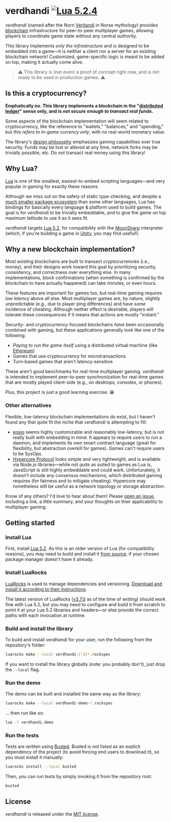 # verdhandi [![Lua 5.2.4](https://img.shields.io/badge/lua-5.2.4-blue)](http://www.lua.org/manual/5.2/)

_verdhandi_ (named after the Norn [Verðandi](https://en.wikipedia.org/wiki/Ver%C3%B0andi) in Norse mythology) provides [blockchain](https://en.wikipedia.org/wiki/Blockchain) infrastructure for peer-to-peer multiplayer games, allowing players to coordinate game state without any central authority.

This library implements _only the infrastructure_ and is designed to be embedded into a game—it is neither a client nor a server for an existing blockchain network! Customized, game-specific logic is meant to be added on top, making it actually come alive.

> :warning: This library is (not even) a proof of concept right now, and is not ready to be used in production games. :warning:

## Is this a cryptocurrency?

**Emphatically no. This library implements a blockchain in the "[distributed ledger](https://en.wikipedia.org/wiki/Distributed_ledger)" sense only, and is _not secure enough to transact real funds_.**

Some aspects of the blockchain implementation will seem related to cryptocurrency, like the reference to "wallets," "balances," and "spending," but _this refers to in-game currency only_, with no real-world monetary value.

The library's [design philosophy](#why-a-new-blockchain-implementation) emphasizes gaming capabilities over true security. Funds may be lost or altered at any time, network forks may be trivially possible, etc. Do not transact real money using this library!

## Why Lua?

[Lua](http://www.lua.org/) is one of the smallest, easiest-to-embed scripting languages—and very popular in gaming for exactly these reasons.

Although we miss out on the safety of static type-checking, and despite a [much smaller package ecosystem](https://luarocks.org/) than some other languages, Lua has bindings for basically every language & platform used to build games. The goal is for _verdhandi_ to be trivially embeddable, and to give the game on top maximum latitude to use it as it sees fit.

_verdhandi_ targets [Lua 5.2](http://www.lua.org/manual/5.2/), for compatibility with the [MoonSharp](https://www.moonsharp.org/) interpreter (which, if you're building a game in [Unity](https://unity.com/), you may find useful!).

## Why a new blockchain implementation?

Most existing blockchains are built to transact cryptocurrencies (i.e., money), and their designs work toward this goal by prioritizing security, consistency, and correctness over everything else. In many implementations, block confirmations (when something is confirmed by the blockchain to have actually happened) can take minutes, or even hours.

These features are important for games too, but real-time gaming requires _low latency_ above all else. Most multiplayer games are, by nature, slightly unpredictable (e.g., due to player ping differences) and have _some_ incidence of cheating. Although neither effect is desirable, players will tolerate these consequences if it means that actions are mostly "instant."

Security- and cryptocurrency-focused blockchains _have_ been occasionally combined with gaming, but these applications generally look like one of the following:
* _Paying to run the game itself_ using a distributed virtual machine (like [Ethereum](https://ethereum.org/))
* Games that use cryptocurrency for microtransactions
* Turn-based games that aren't latency-sensitive

These aren't good benchmarks for real-time multiplayer gaming. _verdhandi_ is intended to implement peer-to-peer synchronization for real-time games that are mostly played client-side (e.g., on desktops, consoles, or phones).

Plus, this project is just a good learning exercise. :grin:

### Other alternatives

Flexible, low-latency blockchain implementations do exist, but I haven't found any that quite fit the niche that _verdhandi_ is attempting to fill:

* [eosio](https://eos.io/) seems highly customizable and reasonably low-latency, but is not really built with embedding in mind. It appears to require users to run a daemon, and implements its own smart contract language (great for flexibility, but abstraction overkill for games). Games can't require users to be SysOps.
* [Hypercore Protocol](https://hypercore-protocol.org/) looks simple and very lightweight, and is available via Node.js libraries—while not _quite_ as suited to games as Lua is, JavaScript is still highly embeddable and could work. Unfortunately, it doesn't include any consensus mechanisms, which distributed gaming requires (for fairness and to mitigate cheating). Hypercore may nonetheless still be useful as a network topology or storage abstraction.

Know of any others? I'd love to hear about them! Please [open an issue](https://github.com/jspahrsummers/verdhandi/issues/new), including a link, a little summary, and your thoughts on their applicability to multiplayer gaming.

## Getting started

### Install Lua

First, install [Lua 5.2](http://www.lua.org/versions.html#5.2). As this is an older version of Lua (for compatibility reasons), you may need to build and install it [from source](http://www.lua.org/ftp/lua-5.2.4.tar.gz), if your chosen package manager doesn't have it already.

### Install LuaRocks

[LuaRocks](https://luarocks.org/) is used to manage dependencies and versioning. [Download and install it according to their instructions](https://github.com/luarocks/luarocks/wiki/Download).

The latest version of LuaRocks ([v3.7.0](https://github.com/luarocks/luarocks/releases/tag/v3.7.0) as of the time of writing) should work fine with Lua 5.2, but you may need to configure and build it from scratch to point it at your Lua 5.2 libraries and headers—or else provide the correct paths with each invocation at runtime.

### Build and install the library

To build and install _verdhandi_ for your user, run the following from the repository's folder:

```sh
luarocks make --local verdhandi-[^d]*.rockspec
```

If you want to install the library globally (note: you probably don't), just drop the `--local` flag.

### Run the demo

The demo can be built and installed the same way as the library:

```sh
luarocks make --local verdhandi-demo-*.rockspec
```

… then run like so:

```sh
lua -l verdhandi.demo
```

### Run the tests

Tests are written using [Busted](http://olivinelabs.com/busted/). Busted is not listed as an explicit dependency of the project (to avoid forcing end users to download it), so you must install it manually:

```sh
luarocks install --local busted
```

Then, you can run tests by simply invoking it from the repository root:

```sh
busted
```

## License

_verdhandi_ is released under the [MIT license](LICENSE).